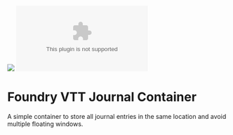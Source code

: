 ![](https://img.shields.io/badge/Foundry-v10-informational)
![Latest Release Download Count](https://img.shields.io/github/downloads/DarKDinDoN/foundryvtt-journal-container/latest/module.zip)

# Foundry VTT Journal Container

A simple container to store all journal entries in the same location and avoid multiple floating windows.